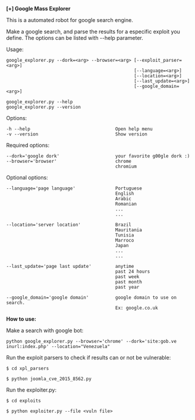 **[+] Google Mass Explorer**

This is a automated robot for google search engine.

Make a google search, and parse the results for a especific exploit you define.
The options can be listed with --help parameter.

Usage:

    google_explorer.py --dork=<arg> --browser=<arg> [--exploit_parser=<arg>]
                                                    [--language=<arg>]
                                                    [--location=<arg>]
                                                    [--last_update=<arg>]
                                                    [--google_domain=<arg>]

    google_explorer.py --help
    google_explorer.py --version

Options:

    -h --help                                Open help menu
    -v --version                             Show version

Required options:

    --dork='google dork'                     your favorite g00gle dork :)
    --browser='browser'                      chrome
                                             chromium


Optional options:

    --language='page language'               Portuguese
                                             English
                                             Arabic
                                             Romanian
                                             ...
                                             ...

    --location='server location'             Brazil
                                             Mauritania
                                             Tunisia
                                             Marroco
                                             Japan
                                             ...
                                             ...

    --last_update='page last update'         anytime
                                             past 24 hours
                                             past week
                                             past month
                                             past year

    --google_domain='google domain'          google domain to use on search.
                                             Ex: google.co.uk


**How to use:**

Make a search with google bot:

    python google_explorer.py --browser='chrome' --dork='site:gob.ve inurl:index.php' --location="Venezuela"
    

Run the exploit parsers to check if results can or not be vulnerable:

    $ cd xpl_parsers

    $ python joomla_cve_2015_8562.py

Run the exploiter.py:

    $ cd exploits

    $ python exploiter.py --file <vuln file>
    
    
    







